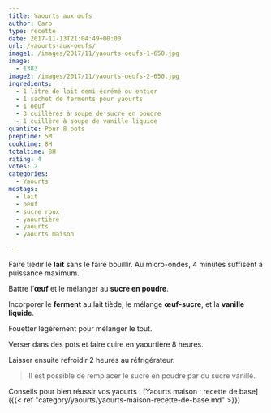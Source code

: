 ```yaml
---
title: Yaourts aux œufs
author: Caro
type: recette
date: 2017-11-13T21:04:49+00:00
url: /yaourts-aux-oeufs/
image1: /images/2017/11/yaourts-oeufs-1-650.jpg
image:
  - 1383
image2: /images/2017/11/yaourts-oeufs-2-650.jpg
ingredients:
  - 1 litre de lait demi-écrémé ou entier
  - 1 sachet de ferments pour yaourts
  - 1 oeuf
  - 3 cuillères à soupe de sucre en poudre
  - 1 cuillère à soupe de vanille liquide
quantite: Pour 8 pots
preptime: 5M
cooktime: 8H
totaltime: 8H
rating: 4
votes: 2
categories:
  - Yaourts
mestags:
  - lait
  - oeuf
  - sucre roux
  - yaourtière
  - yaourts
  - yaourts maison

---
```

Faire tiédir le **lait** sans le faire bouillir. Au micro-ondes, 4 minutes suffisent à puissance maximum.

Battre l’**œuf** et le mélanger au **sucre en poudre**.

Incorporer le **ferment** au lait tiède, le mélange **œuf-sucre**, et la **vanille liquide**.

Fouetter légèrement pour mélanger le tout.

Verser dans des pots et faire cuire en yaourtière 8 heures.

Laisser ensuite refroidir 2 heures au réfrigérateur.

> Il est possible de remplacer le sucre en poudre par du sucre vanillé.

Conseils pour bien réussir vos yaourts : [Yaourts maison : recette de base]({{< ref "category/yaourts/yaourts-maison-recette-de-base.md" >}})
